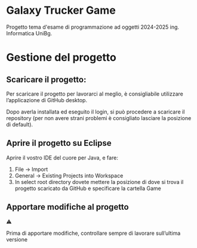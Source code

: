 # Galaxy Trucker Game
Progetto tema d'esame di programmazione ad oggetti 2024-2025 ing. Informatica UniBg.

# Gestione del progetto

## Scaricare il progetto:

Per scaricare il progetto per lavorarci al meglio, è consigliabile utilizzare l’applicazione di GitHub desktop. 

Dopo averla installata ed eseguito il login, si può procedere a scaricare il repository (per non avere strani problemi è consigliato lasciare la posizione di default).

## Aprire il progetto su Eclipse

Aprire il vostro IDE del cuore per Java, e fare:

1. File → Import
2. General → Existing Projects into Workspace
3. In select root directory dovete mettere la posizione di dove si trova il progetto scaricato da GitHub e specificare la cartella Game

## Apportare modifiche al progetto

<aside>
⚠️

Prima di apportare modifiche, controllare sempre di lavorare sull’ultima versione

</aside>